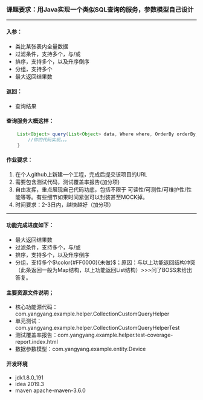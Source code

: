 ### 课题要求：用Java实现一个类似SQL查询的服务，参数模型自己设计
***
 #### 入参：
  - 类比某张表内全量数据
  - 过滤条件，支持多个，与/或
  - 排序，支持多个，以及升序倒序
  - 分组，支持多个
  - 最大返回结果数
  
#### 返回：
  - 查询结果
#### 查询服务大概这样：
```java
    List<Object> query(List<Object> data, Where where, OrderBy orderBy, GroupBy groupBy, Limit limit) {
        //你的代码实现。。。
    }
```

#### 作业要求：
 1. 在个人github上新建一个工程，完成后提交该项目的URL
 2. 需要包含测试代码，测试覆盖率报告(加分项)
 3. 自由发挥，重点展现自己代码功底，包括不限于 可读性/可测性/可维护性/性能等等。有些细节如果时间紧张可以封装甚至MOCK掉。
 4. 时间要求：2-3日内，越快越好（加分项）
***
#### 功能完成进度如下：
- 最大返回结果数
- 过滤条件，支持多个，与/或
- 排序，支持多个，以及升序倒序
- 分组，支持多个$\color{#FF0000}{未做}$；原因：与以上功能返回结构冲突（此条返回一般为Map结构，以上功能返回List结构）>>>问了BOSS未给出答复。
#### 主要资源文件说明；
- 核心功能源代码：com.yangyang.example.helper.CollectionCustomQueryHelper
- 单元测试：com.yangyang.example.helper.CollectionCustomQueryHelperTest
- 测试覆盖率报告：com.yangyang.example.helper.test-coverage-report.index.html
- 数据参数模型：com.yangyang.example.entity.Device
#### 开发环境
- jdk1.8.0_191
- idea 2019.3
- maven apache-maven-3.6.0
